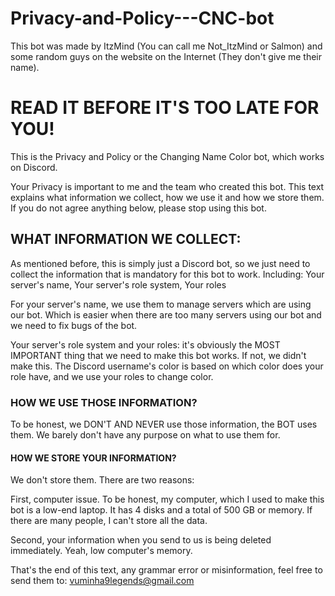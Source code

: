 # Privacy-and-Policy---CNC-bot
This bot was made by ItzMind (You can call me Not_ItzMind or Salmon) and some random guys on the website on the Internet 
(They don't give me their name).
# READ IT BEFORE IT'S TOO LATE FOR YOU!

This is the Privacy and Policy or the Changing Name Color bot, which works on Discord.

Your Privacy is important to me and the team who created this bot. This text explains what information we collect, how we use it and
how we store them. If you do not agree anything below, please stop using this bot.

## WHAT INFORMATION WE COLLECT:

As mentioned before, this is simply just a Discord bot, so we just need to collect the information that is mandatory for this bot to work.
Including:
Your server's name,
Your server's role system,
Your roles

For your server's name, we use them to manage servers which are using our bot. Which is easier when there are too many servers
using our bot and we need to fix bugs of the bot.

Your server's role system and your roles: it's obviously the MOST IMPORTANT thing that we need to make this bot works. If not,
we didn't make this. The Discord username's color is based on which color does your role have, and we use your roles to change color.

### HOW WE USE THOSE INFORMATION?

To be honest, we DON'T AND NEVER use those information, the BOT uses them.
We barely don't have any purpose on what to use them for.

#### HOW WE STORE YOUR INFORMATION?

We don't store them. There are two reasons:

First, computer issue. To be honest, my computer, which I used to make this bot is a low-end laptop. It has 4 disks and a total of
500 GB or memory. If there are many people, I can't store all the data.

Second, your information when you send to us is being deleted immediately. Yeah, low computer's memory.

That's the end of this text, any grammar error or misinformation, feel free to send them to:
vuminha9legends@gmail.com
